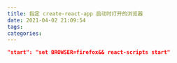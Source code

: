 ```yaml
---
title: 指定 create-react-app 启动时打开的浏览器
date: 2021-04-02 21:09:54
tags:
categories:
---
```


```json
"start": "set BROWSER=firefox&& react-scripts start"
```
